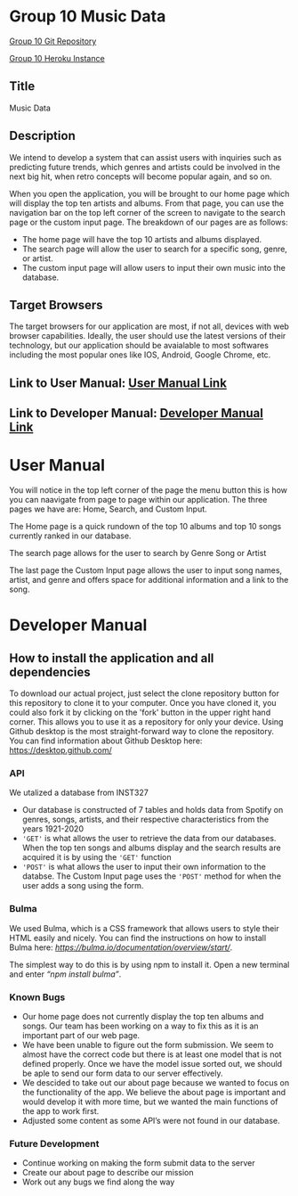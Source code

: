 # Group 10 Music Data

[Group 10 Git Repository](https://github.com/annachk/Group10-Final-INST377SP2021)

[Group 10 Heroku Instance](https://group10-final-inst377.herokuapp.com/index.html)

## Title

Music Data

## Description

We intend to develop a system that can assist users with inquiries such as predicting future trends, which genres and artists could be involved in the next big hit, when retro concepts will become popular again, and so on. 

When you open the application, you will be brought to our home page which will display the top ten artists and albums. From that page, you can use the navigation bar on the top left corner of the screen to navigate to the search page or the custom input page. The breakdown of our pages are as follows:

- The home page will have the top 10 artists and albums displayed. 
- The search page will allow the user to search for a specific song, genre, or artist.
- The custom input page will allow users to input their own music into the database.

## Target Browsers

The target browsers for our application are most, if not all, devices with web browser capabilities. Ideally, the user should use the latest versions of their technology, but our application should be avaialable to most softwares including the most popular ones like IOS, Android, Google Chrome, etc.

## Link to User Manual: [User Manual Link](#user-manual)
 
## Link to Developer Manual: [Developer Manual Link](#developer-manual)

# User Manual

You will notice in the top left corner of the page the menu button this is how you can naavigate from page to page within our application. The three pages we have are: Home, Search, and Custom Input. 

The Home page is a quick rundown of the top 10 albums and top 10 songs currently ranked in our database.  

The search page allows for the user to search by Genre Song or Artist

The last page the Custom Input page allows the user to input song names, artist, and genre and offers space for additional information and a link to the song. 

# Developer Manual

## How to install the application and all dependencies

To download our actual project, just select the clone repository button for this repository to clone it to your computer. Once you have cloned it, you could also fork it by clicking on the 'fork' button in the upper right hand corner. This allows you to use it as a repository for only your device. Using Github desktop is the most straight-forward way to clone the repository. You can find information about Github Desktop here: https://desktop.github.com/

### API 

We utalized a database from INST327 
* Our database is constructed of 7 tables and holds data from Spotify on genres, songs, artists, and their respective characteristics from the years 1921-2020
* `'GET'` is what allows the user to retrieve the data from our databases. When the top ten songs and albums display and the search results are acquired it is by using the `'GET'` function
* `'POST'` is what allows the user to input their own information to the databse. The Custom Input page uses the `'POST'` method for when the user adds a song using the form. 

### Bulma

We used Bulma, which is a CSS framework that allows users to style their HTML easily and nicely. You can find the instructions on how to install Bulma here: *https://bulma.io/documentation/overview/start/*. 

The simplest way to do this is by using npm to install it. Open a new terminal and enter *“npm install bulma”*.


### Known Bugs

* Our home page does not currently display the top ten albums and songs. Our team has been working on a way to fix this as it is an important part of our web page.
* We have been unable to figure out the form submission. We seem to almost have the correct code but there is at least one model that is not defined properly. Once we have the model issue sorted out, we should be aple to send our form data to our server effectively.
* We descided to take out our about page because we wanted to focus on the functionality of the app. We believe the about page is important and would develop it with more time, but we wanted the main functions of the app to work first.
* Adjusted some content as some API’s were not found in our database.



### Future Development

* Continue working on making the form submit data to the server
* Create our about page to describe our mission
* Work out any bugs we find along the way
